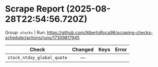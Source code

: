 # Scrape Report (2025-08-28T22:54:56.720Z)

Group: `stocks`  |  Run: https://github.com/AlbertoRoca96/scraping-checks-scheduler/actions/runs/17309817945

| Check | Changed | Keys | Error |
|---|:---:|:--|:--|
| `stock_ntdoy_global_quote` | — |  |  |
